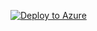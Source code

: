 [![Deploy to Azure](https://aka.ms/deploytoazurebutton)](
  https://portal.azure.com/#create/Microsoft.Template/uri/https://raw.githubusercontent.com/brunofreitas-br/PurviewDLP-ApprovalsWithFlow/refs/heads/main/azuredeploy.json
)
